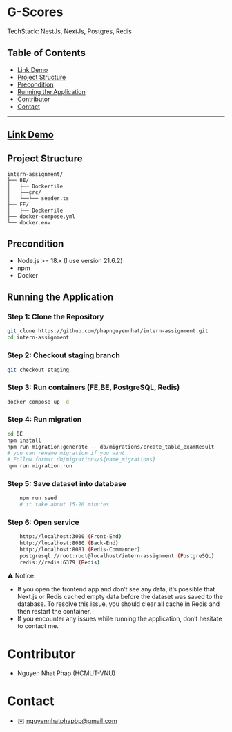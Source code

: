 # G-Scores

TechStack: NestJs, NextJs, Postgres, Redis


## Table of Contents
- [Link Demo](#link-demo)
- [Project Structure](#project-structure)
- [Precondition](#precondition)
- [Running the Application](#running-the-application)
- [Contributor](#contributor)
- [Contact](#contact)
---

## [Link Demo](https://intern-assignment-cyan.vercel.app)
    

## Project Structure
    intern-assignment/
    ├── BE/
    │   ├── Dockerfile
    │   ├──src/
    │   └──└── seeder.ts
    ├── FE/
    │   ├── Dockerfile
    ├── docker-compose.yml
    └── docker.env

## Precondition

- Node.js >= 18.x (I use version 21.6.2)
- npm 
- Docker 

## Running the Application

### Step 1: Clone the Repository

```bash
git clone https://github.com/phapnguyennhat/intern-assignment.git
cd intern-assignment
```

### Step 2: Checkout staging branch
```bash
git checkout staging
```


### Step 3: Run containers (FE,BE, PostgreSQL, Redis)
```bash
docker compose up -d
```
### Step 4: Run migration
```bash
cd BE
npm install
npm run migration:generate -- db/migrations/create_table_examResult
# you can rename migration if you want. 
# Follow format db/migrations/${name_migrations}
npm run migration:run
```
### Step 5: Save dataset into database
```bash
    npm run seed
    # it take about 15-20 minutes
```
###  Step 6: Open service
``` bash
    http://localhost:3000 (Front-End)
    http://localhost:8080 (Back-End)
    http://localhost:8081 (Redis-Commander)
    postgresql://root:root@localhost/intern-assignment (PostgreSQL)
    redis://redis:6379 (Redis)
```

⚠️ Notice: 
- If you open the frontend app and don’t see any data, it’s possible that Next.js or Redis cached empty data before the dataset was saved to the database. To resolve this issue, you should clear all cache in Redis and then restart the container.
- If you encounter any issues while running the application, don’t hesitate to contact me.


# Contributor
- Nguyen Nhat Phap (HCMUT-VNU)

# Contact 
- ✉️ nguyennhatphapbp@gmail.com



